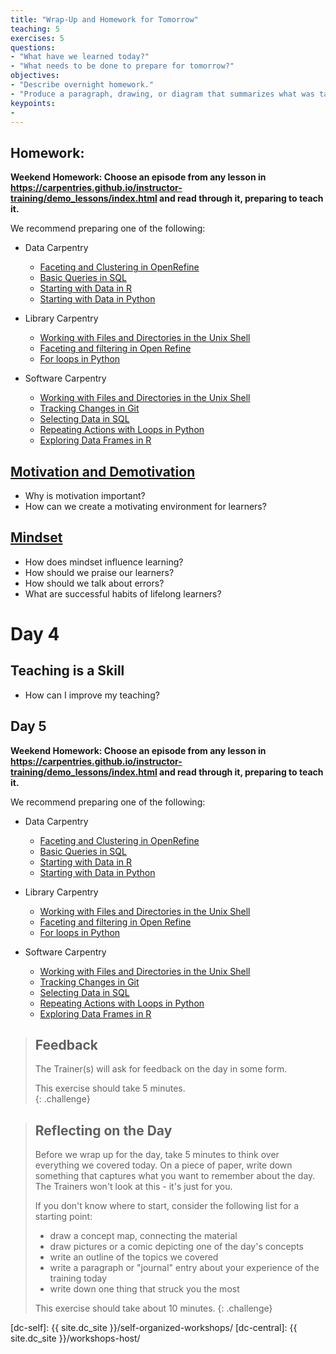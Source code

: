 ```yaml
---
title: "Wrap-Up and Homework for Tomorrow"
teaching: 5
exercises: 5
questions:
- "What have we learned today?"
- "What needs to be done to prepare for tomorrow?"
objectives:
- "Describe overnight homework."
- "Produce a paragraph, drawing, or diagram that summarizes what was taught today."  
keypoints:
-
---
```



## Homework: 


**Weekend Homework: Choose an episode from any lesson in https://carpentries.github.io/instructor-training/demo_lessons/index.html and read through it, preparing to teach it.**

We recommend preparing one of the following:
*   Data Carpentry
    *   [Faceting and Clustering in OpenRefine](<{{ site.dc_site }}/OpenRefine-ecology-lesson/01-working-with-openrefine>)
    *   [Basic Queries in SQL](<{{ site.dc_site }}/sql-ecology-lesson/01-sql-basic-queries/>)
    *   [Starting with Data in R](<{{ site.dc_site }}/R-ecology-lesson/02-starting-with-data.html>)
    *   [Starting with Data in Python](<{{ site.dc_site }}/python-ecology-lesson/02-starting-with-data/>)
    
*   Library Carpentry
    *   [Working with Files and Directories in the Unix Shell](https://librarycarpentry.github.io/lc-shell/03-working-with-files-and-folders/index.html)
    *   [Faceting and filtering in Open Refine](https://librarycarpentry.github.io/lc-open-refine/04-faceting-and-filtering/index.html)
    *   [For loops in Python](https://librarycarpentry.github.io/lc-python-intro/12-for-loops/index.html)        
    
*   Software Carpentry
    *   [Working with Files and Directories in the Unix Shell](<{{ site.swc_pages }}/shell-novice/03-create/>)
    *   [Tracking Changes in Git](<{{ site.swc_pages }}/git-novice/04-changes/>)
    *   [Selecting Data in SQL](<{{ site.swc_pages }}/sql-novice-survey/01-select/>)
    *   [Repeating Actions with Loops in Python](<{{ site.swc_pages }}/python-novice-inflammation/04-loop/>)
    *   [Exploring Data Frames in R](<{{ site.swc_pages }}/r-novice-gapminder/05-data-structures-part2/>)

## [Motivation and Demotivation]()

* Why is motivation important?
* How can we create a motivating environment for learners?

## [Mindset]()

* How does mindset influence learning?
* How should we praise our learners?
* How should we talk about errors?
* What are successful habits of lifelong learners?

# Day 4

## Teaching is a Skill

* How can I improve my teaching?

## Day 5


**Weekend Homework: Choose an episode from any lesson in https://carpentries.github.io/instructor-training/demo_lessons/index.html and read through it, preparing to teach it.**

We recommend preparing one of the following:
*   Data Carpentry
    *   [Faceting and Clustering in OpenRefine](<{{ site.dc_site }}/OpenRefine-ecology-lesson/01-working-with-openrefine>)
    *   [Basic Queries in SQL](<{{ site.dc_site }}/sql-ecology-lesson/01-sql-basic-queries/>)
    *   [Starting with Data in R](<{{ site.dc_site }}/R-ecology-lesson/02-starting-with-data.html>)
    *   [Starting with Data in Python](<{{ site.dc_site }}/python-ecology-lesson/02-starting-with-data/>)
    
*   Library Carpentry
    *   [Working with Files and Directories in the Unix Shell](https://librarycarpentry.github.io/lc-shell/03-working-with-files-and-folders/index.html)
    *   [Faceting and filtering in Open Refine](https://librarycarpentry.github.io/lc-open-refine/04-faceting-and-filtering/index.html)
    *   [For loops in Python](https://librarycarpentry.github.io/lc-python-intro/12-for-loops/index.html)        
    
*   Software Carpentry
    *   [Working with Files and Directories in the Unix Shell](<{{ site.swc_pages }}/shell-novice/03-create/>)
    *   [Tracking Changes in Git](<{{ site.swc_pages }}/git-novice/04-changes/>)
    *   [Selecting Data in SQL](<{{ site.swc_pages }}/sql-novice-survey/01-select/>)
    *   [Repeating Actions with Loops in Python](<{{ site.swc_pages }}/python-novice-inflammation/04-loop/>)
    *   [Exploring Data Frames in R](<{{ site.swc_pages }}/r-novice-gapminder/05-data-structures-part2/>)


> ## Feedback
>
> The Trainer(s) will ask for feedback on the day in some form.  
>
> This exercise should take 5 minutes.  
{: .challenge}

> ## Reflecting on the Day
>
> Before we wrap up for the day, take 5 minutes to think over
> everything we covered today.  On a piece of paper, write
> down something that captures what you want to remember about
> the day.  The Trainers won't look at this - it's just for you.  
>
> If you don't know where to start, consider
> the following list for a starting point:
>
> * draw a concept map, connecting the material
> * draw pictures or a comic depicting one of the day's concepts
> * write an outline of the topics we covered
> * write a paragraph or "journal" entry about your
> experience of the training today
> * write down one thing that struck you the most
>
> This exercise should take about 10 minutes.
{: .challenge}

[dc-self]: {{ site.dc_site }}/self-organized-workshops/
[dc-central]: {{ site.dc_site }}/workshops-host/
